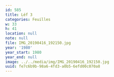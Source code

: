 ```yaml
---
id: 585
title: Léf 3
categories: Feuilles
w: 33
h: 41
location: null
note: null
file: IMG_20190416_192150.jpg
year: '1980'
year_start: 1980
year_end: null
image: ../../media/img/IMG_20190416_192150.jpg
uuid: fe7c6b9b-98a6-4fd3-a0b5-6efd00c070a8
---
```


